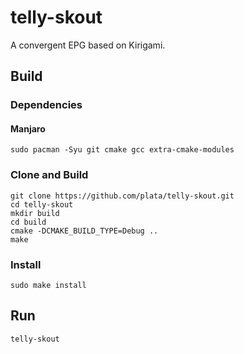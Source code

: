 # telly-skout
A convergent EPG based on Kirigami.

## Build
### Dependencies
#### Manjaro
```
sudo pacman -Syu git cmake gcc extra-cmake-modules
```

### Clone and Build
```
git clone https://github.com/plata/telly-skout.git
cd telly-skout
mkdir build
cd build
cmake -DCMAKE_BUILD_TYPE=Debug ..
make
```

### Install
```
sudo make install
```

## Run
```
telly-skout
```
